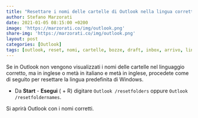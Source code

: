 ```yaml
---
title: "Resettare i nomi delle cartelle di Outlook nella lingua corretta"
author: Stefano Marzorati
date: 2021-01-05 08:15:00 +0200
image: 'https://marzorati.co/img/outlook.png'
share-img: 'https://marzorati.co/img/outlook.png'
layout: post
categories: [Outlook]
tags: [outlook, reset, nomi, cartelle, bozze, draft, inbox, arrivo, linguaggio]
---
```

Se in Outlook non vengono visualizzati i nomi delle cartelle nel linguaggio corretto, ma in inglese o metà in italiano e metà in inglese, procedete come di seguito per resettare la lingua predefinita di Windows.

- Da **Start** - **Esegui** (<i class="fa fa-windows" aria-hidden="true"></i> + R) digitare <code>Outlook /resetfolders</code> oppure <code>Outlook /resetfoldernames</code>.

Si aprirà Outlook con i nomi corretti.   